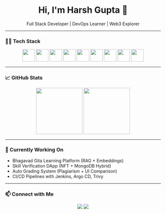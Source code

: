 <h1 align="center">Hi, I'm Harsh Gupta 👋</h1>

<p align="center">
  Full Stack Developer | DevOps Learner | Web3 Explorer
</p>

---

### 🧑‍💻 Tech Stack

<p align="center">
  <img src="https://skillicons.dev/icons?i=react" height="40" />
  <img src="https://skillicons.dev/icons?i=java" height="40" />
  <img src="https://skillicons.dev/icons?i=js" height="40" />
  <img src="https://skillicons.dev/icons?i=docker" height="40" />
  <img src="https://skillicons.dev/icons?i=kubernetes" height="40" />
  <img src="https://skillicons.dev/icons?i=jenkins" height="40" />
  <img src="https://skillicons.dev/icons?i=aws" height="40" />
  <img src="https://skillicons.dev/icons?i=solidity" height="40" />
 <img src="https://skillicons.dev/icons?i=ipfs" height="40" />
</p>


---

### 📈 GitHub Stats

<p align="center">
  <img src="https://github-readme-stats.vercel.app/api?username=HaR-S-H&show_icons=true&theme=default" height="150"/>
  <img src="https://github-readme-stats.vercel.app/api/top-langs/?username=HaR-S-H&layout=compact&theme=default" height="150"/>
</p>

---

### 🔭 Currently Working On

- Bhagavad Gita Learning Platform (RAG + Embeddings)
- Skill Verification DApp (NFT + MongoDB Hybrid)
- Auto Grading System (Plagiarism + UI Comparison)
- CI/CD Pipelines with Jenkins, Argo CD, Trivy

---

### 📫 Connect with Me

<p align="center">
  <a href="https://github.com/HaR-S-H"><img src="https://img.shields.io/badge/GitHub-100000?style=flat&logo=github&logoColor=white" /></a>
  <a href="https://www.linkedin.com/in/harsh-gupta-a35696269"><img src="https://img.shields.io/badge/LinkedIn-0077B5?style=flat&logo=linkedin&logoColor=white" /></a>
</p>
